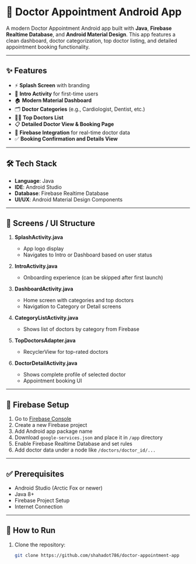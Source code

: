 # 🏥 Doctor Appointment Android App

A modern Doctor Appointment Android app built with **Java**, **Firebase Realtime Database**, and **Android Material Design**. This app features a clean dashboard, doctor categorization, top doctor listing, and detailed appointment booking functionality.

---

## ✨ Features

- ⚡ **Splash Screen** with branding
- 🧭 **Intro Activity** for first-time users
- 🏠 **Modern Material Dashboard**
- 🗂️ **Doctor Categories** (e.g., Cardiologist, Dentist, etc.)
- 👨‍⚕️ **Top Doctors List**
- 📋 **Detailed Doctor View & Booking Page**
- 🔄 **Firebase Integration** for real-time doctor data
- ✅ **Booking Confirmation and Details View**

---

## 🛠️ Tech Stack

- **Language**: Java
- **IDE**: Android Studio
- **Database**: Firebase Realtime Database
- **UI/UX**: Android Material Design Components

---

## 📱 Screens / UI Structure

1. **SplashActivity.java**
   - App logo display
   - Navigates to Intro or Dashboard based on user status

2. **IntroActivity.java**
   - Onboarding experience (can be skipped after first launch)

3. **DashboardActivity.java**
   - Home screen with categories and top doctors
   - Navigation to Category or Detail screens

4. **CategoryListActivity.java**
   - Shows list of doctors by category from Firebase

5. **TopDoctorsAdapter.java**
   - RecyclerView for top-rated doctors

6. **DoctorDetailActivity.java**
   - Shows complete profile of selected doctor
   - Appointment booking UI


---

## 🔌 Firebase Setup

1. Go to [Firebase Console](https://console.firebase.google.com/)
2. Create a new Firebase project
3. Add Android app package name
4. Download `google-services.json` and place it in `/app` directory
5. Enable Firebase Realtime Database and set rules
6. Add doctor data under a node like `/doctors/doctor_id/...`

---

## ✅ Prerequisites

- Android Studio (Arctic Fox or newer)
- Java 8+
- Firebase Project Setup
- Internet Connection

---

## 🚀 How to Run

1. Clone the repository:
   ```bash
   git clone https://github.com/shahadot786/doctor-appointment-app



